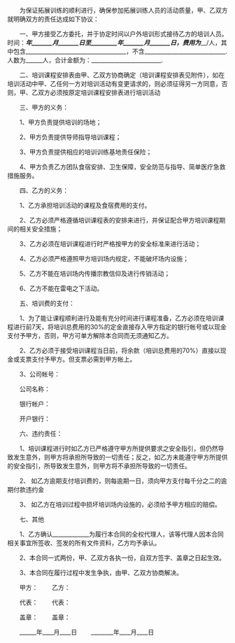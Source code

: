 
 


　　为保证拓展训练的顺利进行，确保参加拓展训练人员的活动质量，甲、乙双方就明确双方的责任达成如下协议：


　　一、甲方接受乙方委托，并于协定时间以户外培训形式接待乙方的培训人员。时间：_______年_______月_______日至_________年_______月_______日，费用为_________/人，其中包含____________________________________，不含_____________________________.人数为______人，合计金额为：_________________________.


　　二、培训课程安排表由甲、乙双方协商确定（培训课程安排表见附件），如在培训活动中甲、乙任何一方对培训活动有变更请求的，则必须征得另一方同意，否则，甲、乙双方必须按原定培训课程安排表进行培训活动


　　三、甲方的义务：


　　1、甲方负责提供培训的场地；


　　2、甲方负责提供导师指导培训课程；


　　3、甲方负责提供相应的培训训练基地责任保险；


　　4、甲方负责乙方团队食宿安排、卫生保障，安全防范与指导、简单医疗急救措施服务。


　　四、乙方的义务：


　　1、乙方承担培训活动的课程及食宿费用的支付。


　　2、乙方必须严格遵循培训课程表的安排来进行，并保证配合甲方培训课程期间的相关安全措施；


　　3、乙方必须在培训课程进行时严格按甲方的安全标准来进行活动；


　　4、乙方必须严格遵照甲方培训场内规定，不能破坏场内设施；


　　5、乙方不能在培训场内传播宗教信仰及进行传销活动；


　　6、乙方不能在雷电之下活动。


　　五、培训费的支付：


　　1、为了能让课程顺利进行及能有充分时间进行课程准备，乙方必须在培训课程进行前7天，将培训总费用的30%的定金直接存入甲方指定的银行帐号或以现金支付予甲方，否则，甲方可单方解除本合同而无须通知乙方。


　　2、乙方必须于接受培训课程当日前，将余款（培训总费用的70%）直接以现金或支票支付予甲方。但支票必需到甲方帐上。


　　3、公司帐号：


　　公司名称：


　　银行帐户：


　　开户银行：


　　六、违约责任：


　　1、培训课程进行时如乙方已严格遵守甲方所提供要求之安全指引，但仍然导致发生意外，则甲方将承担所导致的一切责任；反之，如乙方未能遵守甲方所提供的安全指引，所导致发生意外，则甲方将不承担所导致的一切责任。


　　2、 如乙方逾期支付培训费的，则每逾期一日，须向甲方支付每千分之二的逾期付款违约金


　　3、 如乙方在培训过程中损坏培训场内设施的，必须给予甲方相应的赔偿。


　　七、其他


　　1、乙方确认_____________为履行本合同的全权代理人，该等代理人因本合同相关事宜所签收、签发的所有文件资料，乙方均予承认。


　　2、本合同一式两份，甲、乙双方各执一份，自双方签字、盖章之日起生效。


　　3、本合同在履行过程中发生争执，由甲、乙双方协商解决。


　　甲方：　　 乙方：


　　代表：　　 代表：


　　盖章： 　　盖章：


　　______年____月____日 　　________年____月____日
 


 

 
 
 
 
 
  


  
 

  


  


  
 
 
 
 

